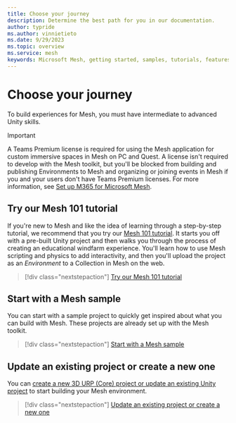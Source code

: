 ```yaml
---
title: Choose your journey
description: Determine the best path for you in our documentation.
author: typride
ms.author: vinnietieto
ms.date: 9/29/2023
ms.topic: overview
ms.service: mesh
keywords: Microsoft Mesh, getting started, samples, tutorials, features
---
```


# Choose your journey

To build experiences for Mesh, you must have intermediate to advanced Unity skills.

> [!IMPORTANT]
> A Teams Premium license is required for using the Mesh application for custom immersive spaces in Mesh on PC and Quest. A license isn't required to develop with the Mesh toolkit, but you'll be blocked from building and publishing Environments to Mesh and organizing or joining events in Mesh if you and your users don't have Teams Premium licenses. For more information, see [Set up M365 for Microsoft Mesh](../../Setup/Content/setup-m365-mesh.md).

## Try our Mesh 101 tutorial

If you're new to Mesh and like the idea of learning through a step-by-step tutorial, we recommend that you try our [Mesh 101 tutorial](mesh-101-tutorial/mesh-101-01-overview-and-setup.md). It starts you off with a pre-built Unity project and then walks you through the process of creating an educational windfarm experience. You'll learn how to use Mesh scripting and physics to add interactivity, and then you'll upload the project as an *Environment* to a Collection in Mesh on the web.

   > [!div class="nextstepaction"]
   > [Try our Mesh 101 tutorial](mesh-101-tutorial/mesh-101-01-overview-and-setup.md)

## Start with a Mesh sample

You can start with a sample project to quickly get inspired about what you can build with Mesh. These projects are already set up with the Mesh toolkit.

   > [!div class="nextstepaction"]
   > [Start with a Mesh sample](samples/samples-overview.md)

## Update an existing project or create a new one

You can [create a new 3D URP (Core) project or update an existing Unity project](../build-your-basic-environment/create-a-new-project-or-update.md) to start building your Mesh environment.

   > [!div class="nextstepaction"]
   > [Update an existing project or create a new one](../build-your-basic-environment/create-a-new-project-or-update.md)
